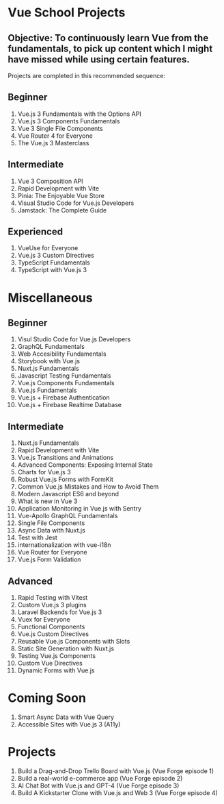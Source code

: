 # Vue School Projects

## Objective: To continuously learn Vue from the fundamentals, to pick up content which I might have missed while using certain features.

Projects are completed in this recommended sequence:
## Beginner
1. Vue.js 3 Fundamentals with the Options API
2. Vue.js 3 Components Fundamentals
3. Vue 3 Single File Components
4. Vue Router 4 for Everyone
5. The Vue.js 3 Masterclass

## Intermediate
1. Vue 3 Composition API
2. Rapid Development with Vite
3. Pinia: The Enjoyable Vue Store
4. Visual Studio Code for Vue.js Developers
5. Jamstack: The Complete Guide

## Experienced
1. VueUse for Everyone
2. Vue.js 3 Custom Directives
3. TypeScript Fundamentals
4. TypeScript with Vue.js 3

# Miscellaneous
## Beginner
1. Visul Studio Code for Vue.js Developers
2. GraphQL Fundamentals
3. Web Accesibility Fundamentals
4. Storybook with Vue.js
5. Nuxt.js Fundamentals
6. Javascript Testing Fundamentals
7. Vue.js Components Fundamentals
8. Vue.js Fundamentals
9. Vue.js + Firebase Authentication
10. Vue.js + Firebase Realtime Database

## Intermediate
1. Nuxt.js Fundamentals
2. Rapid Development with Vite
3. Vue.js Transitions and Animations
4. Advanced Components: Exposing Internal State
5. Charts for Vue.js 3
6. Robust Vue.js Forms with FormKit
7. Common Vue.js Mistakes and How to Avoid Them
8. Modern Javascript ES6 and beyond
9. What is new in Vue 3
10. Application Monitoring in Vue.js with Sentry
11. Vue-Apollo GraphQL Fundamentals
12. Single File Components
13. Async Data with Nuxt.js
14. Test with Jest
15. internationalization with vue-i18n
16. Vue Router for Everyone
17. Vue.js Form Validation

## Advanced
1. Rapid Testing with Vitest
2. Custom Vue.js 3 plugins
3. Laravel Backends for Vue.js 3
4. Vuex for Everyone
5. Functional Components
6. Vue.js Custom Directives
7. Reusable Vue.js Components with Slots
8. Static Site Generation with Nuxt.js
9. Testing Vue.js Components
10. Custom Vue Directives
11. Dynamic Forms with Vue.js

# Coming Soon
1. Smart Async Data with Vue Query
2. Accessible Sites with Vue.js 3 (A11y)

# Projects
1. Build a Drag-and-Drop Trello Board with Vue.js (Vue Forge episode 1)
2. Build a real-world e-commerce app (Vue Forge episode 2)
3. AI Chat Bot with Vue.js and GPT-4 (Vue Forge episode 3)
4. Build A Kickstarter Clone with Vue.js and Web 3 (Vue Forge episode 4)
